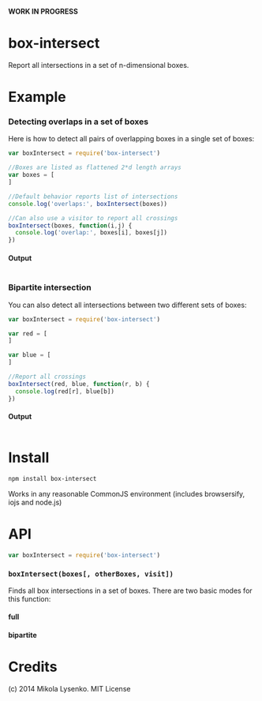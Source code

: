 **WORK IN PROGRESS**

box-intersect
=============
Report all intersections in a set of n-dimensional boxes.

# Example

### Detecting overlaps in a set of boxes

Here is how to detect all pairs of overlapping boxes in a single set of boxes:

```javascript
var boxIntersect = require('box-intersect')

//Boxes are listed as flattened 2*d length arrays
var boxes = [
]

//Default behavior reports list of intersections
console.log('overlaps:', boxIntersect(boxes))

//Can also use a visitor to report all crossings
boxIntersect(boxes, function(i,j) {
  console.log('overlap:', boxes[i], boxes[j])
})
```

#### Output

```
```

### Bipartite intersection

You can also detect all intersections between two different sets of boxes:

```javascript
var boxIntersect = require('box-intersect')

var red = [
]

var blue = [
]

//Report all crossings
boxIntersect(red, blue, function(r, b) {
  console.log(red[r], blue[b])
})
```

#### Output

```
```


# Install

```sh
npm install box-intersect
```

Works in any reasonable CommonJS environment (includes browsersify, iojs and node.js)

# API

```javascript
var boxIntersect = require('box-intersect')
```

### `boxIntersect(boxes[, otherBoxes, visit])`
Finds all box intersections in a set of boxes.  There are two basic modes for this function:

#### full


#### bipartite

# Credits
(c) 2014 Mikola Lysenko. MIT License